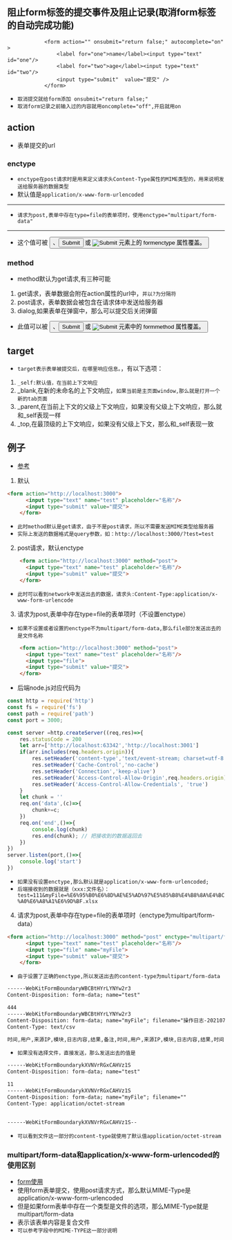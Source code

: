 ## 阻止form标签的提交事件及阻止记录(取消form标签的自动完成功能)
```
			<form action="" onsubmit="return false;" autocomplete="on" >
				<label for="one">name</label><input type="text" id="one"/>
				<label for="two">age</label><input type="text" id="two"/>
				<input type="submit"  value="提交" />
			</form>
```
* `取消提交就给form添加 onsubmit="return false;"`
* `取消form记录之前输入过的内容就用oncomplete="off",开启就用on`

## action
* 表单提交的url

### enctype
* `enctype在post请求时是用来定义请求头Content-Type属性的MIME类型的，用来说明发送给服务器的数据类型`
* 默认值是`application/x-www-form-urlencoded`
---
* `请求为post,表单中存在type=file的表单项时，使用enctype="multipart/form-data"`
---
* 这个值可被 <button>、<input type="submit"> 或 <input type="image"> 元素上的 formenctype 属性覆盖。

### method
* method默认为get请求,有三种可能
1. get请求，表单数据会附在action属性的url中，`并以?为分隔符`
2. post请求，表单数据会被包含在请求体中发送给服务器
3. dialog,如果表单在弹窗中，那么可以提交后关闭弹窗
* 此值可以被 <button>、<input type="submit"> 或 <input type="image"> 元素中的 formmethod 属性覆盖。

## target
* `target表示表单被提交后，在哪里响应信息。`，有以下选项：
1. `_self:默认值，在当前上下文响应`
2. _blank,在新的未命名的上下文响应，`如果当前是主页面window,那么就是打开一个新的tab页面`
3. _parent,在当前上下文的父级上下文响应，如果没有父级上下文响应，那么就和_self表现一样
4. _top,在最顶级的上下文响应，如果没有父级上下文，那么和_self表现一致

## 例子
* [参考]("https://blog.csdn.net/xybelieve1990/article/details/81111786")
1. 默认
```html
<form action="http://localhost:3000">
      <input type="text" name="test" placeholder="名称"/>
      <input type="submit" value="提交">
    </form>
```
* `此时method默认是get请求，由于不是post请求，所以不需要发送MIME类型给服务器`
* `实际上发送的数据格式是query参数，如：http://localhost:3000/?test=test`
2. post请求，默认enctype
```html
    <form action="http://localhost:3000" method="post">
      <input type="text" name="test" placeholder="名称"/>
      <input type="submit" value="提交">
    </form>
```
* `此时可以看到network中发送出去的数据，请求头:Content-Type:application/x-www-form-urlencode`
3. 请求为post,表单中存在type=file的表单项时（不设置enctype）
* `如果不设置或者设置的enctype不为multipart/form-data,那么file部分发送出去的是文件名称`
```html
    <form action="http://localhost:3000" method="post">
      <input type="text" name="test" placeholder="名称"/>
      <input type="file">
      <input type="submit" value="提交">
    </form>
```
* 后端node.js对应代码为
```javascript
const http = require('http')
const fs = require('fs')
const path = require('path')
const port = 3000;

const server =http.createServer((req,res)=>{
    res.statusCode = 200
    let arr=['http://localhost:63342','http://localhost:3001']
    if(arr.includes(req.headers.origin)){
        res.setHeader('content-type','text/event-stream; charset=utf-8')
        res.setHeader('Cache-Control','no-cache')
        res.setHeader('Connection','keep-alive')
        res.setHeader('Access-Control-Allow-Origin',req.headers.origin) // req.headers.origin
        res.setHeader('Access-Control-Allow-Credentials', 'true')
    }
    let chunk = ''
    req.on('data',(c)=>{
        chunk+=c;
    })
    req.on('end',()=>{
        console.log(chunk) 
        res.end(chunk); // 把接收到的数据返回去
    })
})
server.listen(port,()=>{
    console.log('start')
})
```
* `如果没有设置enctype,那么默认就是application/x-www-form-urlencoded;`
* `后端接收到的数据就是（xxx:文件名）：test=111&myFile=%E6%95%B0%E6%8D%AE%E5%AD%97%E5%85%B8%E4%B8%8A%E4%BC%A0%E6%A8%A1%E6%9D%BF.xlsx`
4. 请求为post,表单中存在type=file的表单项时（enctype为multipart/form-data）
```html
<form action="http://localhost:3000" method="post" enctype="multipart/form-data">
      <input type="text" name="test" placeholder="名称"/>
      <input type="file" name="myFile">
      <input type="submit" value="提交">
    </form>
```
* `由于设置了正确的enctype,所以发送出去的content-type为multipart/form-data`
```html
------WebKitFormBoundaryWBCBtHYrLYNYw2r3
Content-Disposition: form-data; name="test"

444
------WebKitFormBoundaryWBCBtHYrLYNYw2r3
Content-Disposition: form-data; name="myFile"; filename="操作日志-20210726161002083.csv"
Content-Type: text/csv

时间,用户,来源IP,模块,日志内容,结果,备注,时间,用户,来源IP,模块,日志内容,结果,时间,用户,来源IP,
```
* `如果没有选择文件，直接发送，那么发送出去的值是`
```html
------WebKitFormBoundarykXVNVrRGxCAHVz1S
Content-Disposition: form-data; name="test"

11
------WebKitFormBoundarykXVNVrRGxCAHVz1S
Content-Disposition: form-data; name="myFile"; filename=""
Content-Type: application/octet-stream


------WebKitFormBoundarykXVNVrRGxCAHVz1S--
```
* `可以看到文件这一部分的content-type就使用了默认值application/octet-stream`

### multipart/form-data和application/x-www-form-urlencoded的使用区别
* [form使用]("https://www.cnblogs.com/gaocy/p/9667510.html")
* 使用form表单提交，使用post请求方式，那么默认MIME-Type是application/x-www-form-urlencoded
* 但是如果form表单中存在一个类型是文件的选项，那么MIME-Type就是multipart/form-data
* 表示该表单内容是复合文件
* `可以参考字段中的MIME-TYPE这一部分说明`
